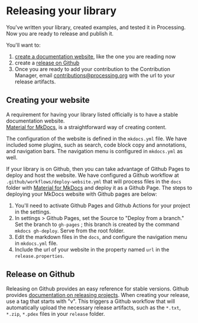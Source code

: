 # Releasing your library

You've written your library, created examples, and tested it in Processing. Now you are ready to release 
and publish it.

You'll want to:
1. [create a documentation website](#creating-your-website), like the one you are reading now
2. create a [release on Github](#release-on-github)
3. Once you are ready to add your contribution to the Contribution Manager, 
email contributions@processing.org with the url to your release artifacts.


## Creating your website
A requirement for having your library listed officially is to have a stable documentation website.  
[Material for MkDocs](https://squidfunk.github.io/mkdocs-material/), is a straightforward way of creating content.

The configuration of the website is defined in the `mkdocs.yml` file. We have included some plugins, such
as search, code block copy and annotations, and navigation bars. The navigation menu is configured in
`mkdocs.yml` as well.

If your library is on Github, then you can take advantage of Github Pages to deploy and host the website.
We have configured a Github workflow at `.github/workflows/deploy-website.yml` that will process files
in the `docs` folder with [Material for MkDocs](https://squidfunk.github.io/mkdocs-material/) and deploy it as a Github Page.
The steps to deploying your MkDocs website with Github pages are below:
1. You'll need to activate Github Pages and Github Actions for your project in the settings.
2. In settings > Github Pages, set the Source to "Deploy from a branch."
   Set the branch to `gh-pages` ; this branch is created by the
   command `mkdocs gh-deploy`. Serve from the root folder.
3. Edit the markdown files in the `docs`, and configure the navigation menu in `mkdocs.yml` file.
4. Include the url of your website in the property named `url` in the `release.properties`. 


## Release on Github
Releasing on Github provides an easy reference for stable versions.
Github provides [documentation on releasing projects](https://docs.github.com/en/repositories/releasing-projects-on-github).
When creating your release, use a tag that starts with "v". This triggers a Github
workflow that will automatically upload the necessary release artifacts, such as the
`*.txt`, `*.zip`, `*.pdex` files in your `release` folder.
